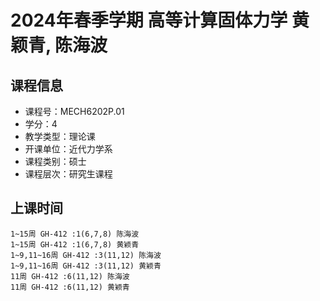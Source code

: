 # 2024年春季学期 高等计算固体力学 黄颖青, 陈海波






## 课程信息

- 课程号：MECH6202P.01
- 学分：4
- 教学类型：理论课
- 开课单位：近代力学系
- 课程类别：硕士
- 课程层次：研究生课程

## 上课时间

```
1~15周 GH-412 :1(6,7,8) 陈海波
1~15周 GH-412 :1(6,7,8) 黄颖青
1~9,11~16周 GH-412 :3(11,12) 陈海波
1~9,11~16周 GH-412 :3(11,12) 黄颖青
11周 GH-412 :6(11,12) 陈海波
11周 GH-412 :6(11,12) 黄颖青
```

